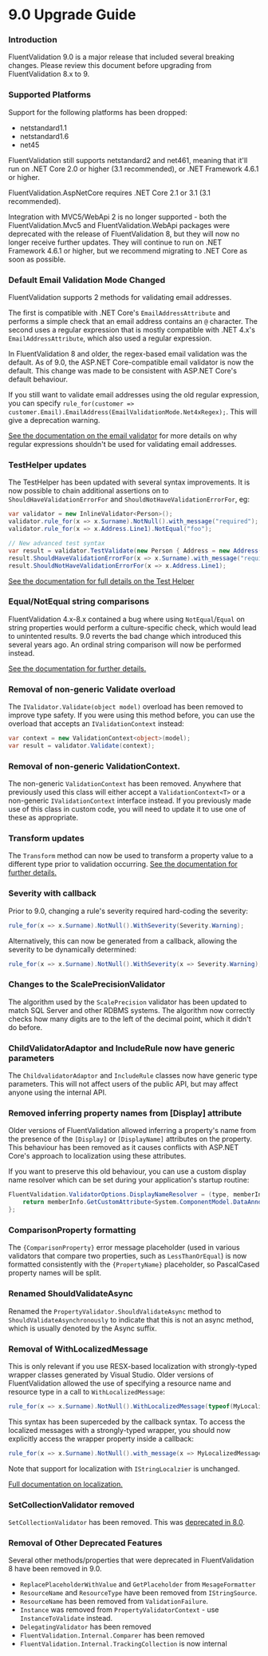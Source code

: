# 9.0 Upgrade Guide

### Introduction

FluentValidation 9.0 is a major release that included several breaking changes. Please review this document before upgrading from FluentValidation 8.x to 9.

### Supported Platforms

Support for the following platforms has been dropped:
- netstandard1.1
- netstandard1.6
- net45

FluentValidation still supports netstandard2 and net461, meaning that it'll run on .NET Core 2.0 or higher (3.1 recommended), or .NET Framework 4.6.1 or higher.

FluentValidation.AspNetCore requires .NET Core 2.1 or 3.1 (3.1 recommended).

Integration with MVC5/WebApi 2 is no longer supported - both the FluentValidation.Mvc5 and FluentValidation.WebApi packages were deprecated with the release of FluentValidation 8, but they will now no longer receive further updates. They will continue to run on .NET Framework 4.6.1 or higher, but we recommend migrating to .NET Core as soon as possible.

### Default Email Validation Mode Changed

FluentValidation supports 2 methods for validating email addresses.

The first is compatible with .NET Core's `EmailAddressAttribute` and performs a simple check that an email address contains an `@` character. The second uses a regular expression that is mostly compatible with .NET 4.x's `EmailAddressAttribute`, which also used a regular expression.

In FluentValidation 8 and older, the regex-based email validation was the default. As of 9.0, the ASP.NET Core-compatible email validator is now the default. This change was made to be consistent with ASP.NET Core's default behaviour.

If you still want to validate email addresses using the old regular expression, you can specify `rule_for(customer => customer.Email).EmailAddress(EmailValidationMode.Net4xRegex);`. This will give a deprecation warning.

[See the documentation on the email validator](built-in-validators.html#email-validator) for more details on why regular expressions shouldn't be used for validating email addresses.

### TestHelper updates

The TestHelper has been updated with several syntax improvements. It is now possible to chain additional assertions on to `ShouldHaveValidationErrorFor` and `ShouldNotHaveValidationErrorFor`, eg:

```csharp
var validator = new InlineValidator<Person>();
validator.rule_for(x => x.Surname).NotNull().with_message("required");
validator.rule_for(x => x.Address.Line1).NotEqual("foo");

// New advanced test syntax
var result = validator.TestValidate(new Person { Address = new Address()) };
result.ShouldHaveValidationErrorFor(x => x.Surname).with_message("required");
result.ShouldNotHaveValidationErrorFor(x => x.Address.Line1);
```

[See the documentation for full details on the Test Helper](testing)

### Equal/NotEqual string comparisons

FluentValidation 4.x-8.x contained a bug where using `NotEqual`/`Equal` on string properties would perform a culture-specific check, which would lead to unintented results. 9.0 reverts the bad change which introduced this several years ago. An ordinal string comparison will now be performed instead.

[See the documentation for further details.](built-in-validators.html#equal-validator)

### Removal of non-generic Validate overload

The `IValidator.Validate(object model)` overload has been removed to improve type safety. If you were using this method before, you can use the overload that accepts an `IValidationContext` instead:

```csharp
var context = new ValidationContext<object>(model);
var result = validator.Validate(context);
```

### Removal of non-generic ValidationContext.

The non-generic `ValidationContext` has been removed. Anywhere that previously used this class will either accept a `ValidationContext<T>` or a non-generic `IValidationContext` interface instead. If you previously made use of this class in custom code, you will need to update it to use one of these as appropriate.

### Transform updates

The `Transform` method can now be used to transform a property value to a different type prior to validation occurring. [See the documentation for further details.](transform)

### Severity with callback

Prior to 9.0, changing a rule's severity required hard-coding the severity:

```csharp
rule_for(x => x.Surname).NotNull().WithSeverity(Severity.Warning);
```

Alternatively, this can now be generated from a callback, allowing the severity to be dynamically determined:

```csharp
rule_for(x => x.Surname).NotNull().WithSeverity(x => Severity.Warning);
```

### Changes to the ScalePrecisionValidator

The algorithm used by the `ScalePrecision` validator has been updated to match SQL Server and other RDBMS systems. The algorithm now correctly checks how many digits are to the left of the decimal point, which it didn't do before. 

### ChildValidatorAdaptor and IncludeRule now have generic parameters

The `ChildvalidatorAdaptor` and `IncludeRule` classes now have generic type parameters. This will not affect users of the public API, but may affect anyone using the internal API. 

### Removed inferring property names from [Display] attribute

Older versions of FluentValidation allowed inferring a property's name from the presence of the `[Display]` or `[DisplayName]` attributes on the property. This behaviour has been removed as it causes conflicts with ASP.NET Core's approach to localization using these attributes.

If you want to preserve this old behaviour, you can use a custom display name resolver which can be set during your application's startup routine:

```csharp
FluentValidation.ValidatorOptions.DisplayNameResolver = (type, memberInfo, expression) => {
	return memberInfo.GetCustomAttribute<System.ComponentModel.DataAnnotations.DisplayAttribute>()?.GetName();
};
```

### ComparisonProperty formatting

The `{ComparisonProperty}` error message placeholder (used in various validators that compare two properties, such as `LessThanOrEqual`) is now formatted consistently with the `{PropertyName}` placeholder, so PascalCased property names will be split.

### Renamed ShouldValidateAsync

Renamed the `PropertyValidator.ShouldValidateAsync` method to `ShouldValidateAsynchronously` to indicate that this is not an async method, which is usually denoted by the Async suffix.

### Removal of WithLocalizedMessage

This is only relevant if you use RESX-based localization with strongly-typed wrapper classes generated by Visual Studio. Older versions of FluentValidation allowed the use of specifying a resource name and resource type in a call to `WithLocalizedMessage`:

```csharp
rule_for(x => x.Surname).NotNull().WithLocalizedMessage(typeof(MyLocalizedMessages), "SurnameRequired");
```

This syntax has been superceded by the callback syntax. To access the localized messages with a strongly-typed wrapper, you should now explicitly access the wrapper property inside a callback:

```csharp
rule_for(x => x.Surname).NotNull().with_message(x => MyLocalizedMessages.SurnameRequired);
```

Note that support for localization with `IStringLocalzier` is unchanged.

[Full documentation on localization.](localization)

### SetCollectionValidator removed

`SetCollectionValidator` has been removed. This was [deprecated in 8.0](upgrading-to-8).

### Removal of Other Deprecated Features

Several other methods/properties that were deprecated in FluentValidation 8 have been removed in 9.0.

- `ReplacePlaceholderWithValue` and `GetPlaceholder` from `MesageFormatter`
- `ResourceName` and `ResourceType` have been removed from `IStringSource`.
- `ResourceName` has been removed from `ValidationFailure`.
- `Instance` was removed from `PropertyValidatorContext` - use `InstanceToValidate` instead.
- `DelegatingValidator` has been removed
- `FluentValidation.Internal.Comparer` has been removed
- `FluentValidation.Internal.TrackingCollection` is now internal

